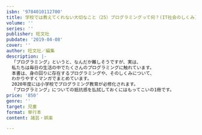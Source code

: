 ```yaml
---
isbn: '9784010112700'
title: 学校では教えてくれない大切なこと（25）プログラミングって何？(IT社会のしくみ)
volume: ''
series: ''
publisher: 旺文社
pubdate: '2019-04-08'
cover: ''
author: 旺文社／編集
description: |-
  「プログラミング」というと、なんだか難しそうですが、実は、
  私たちは毎日の生活の中でたくさんのプログラミングに触れています。
  本書は、身の回りに存在するプログラミングや、そのしくみについて、
  わかりやすくマンガでまとめています。
  2020年度には小学校でプログラミング教育が必修化されます。
  「プログラミング」についての抵抗感を払拭しておくにはもってこいの1冊です。
price: '850'
genre: ''
target: 児童
format: 単行本
content: 諸芸・娯楽

---
```

